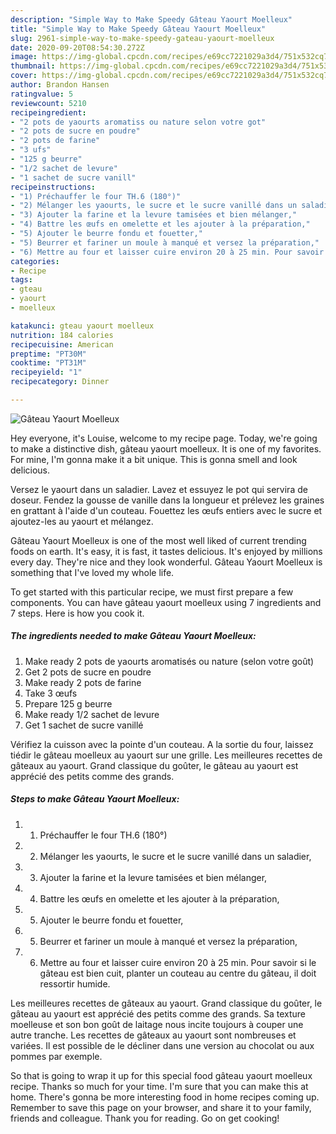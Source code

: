 ```yaml
---
description: "Simple Way to Make Speedy Gâteau Yaourt Moelleux"
title: "Simple Way to Make Speedy Gâteau Yaourt Moelleux"
slug: 2961-simple-way-to-make-speedy-gateau-yaourt-moelleux
date: 2020-09-20T08:54:30.272Z
image: https://img-global.cpcdn.com/recipes/e69cc7221029a3d4/751x532cq70/gateau-yaourt-moelleux-photo-principale-de-la-recette.jpg
thumbnail: https://img-global.cpcdn.com/recipes/e69cc7221029a3d4/751x532cq70/gateau-yaourt-moelleux-photo-principale-de-la-recette.jpg
cover: https://img-global.cpcdn.com/recipes/e69cc7221029a3d4/751x532cq70/gateau-yaourt-moelleux-photo-principale-de-la-recette.jpg
author: Brandon Hansen
ratingvalue: 5
reviewcount: 5210
recipeingredient:
- "2 pots de yaourts aromatiss ou nature selon votre got"
- "2 pots de sucre en poudre"
- "2 pots de farine"
- "3 ufs"
- "125 g beurre"
- "1/2 sachet de levure"
- "1 sachet de sucre vanill"
recipeinstructions:
- "1) Préchauffer le four TH.6 (180°)"
- "2) Mélanger les yaourts, le sucre et le sucre vanillé dans un saladier,"
- "3) Ajouter la farine et la levure tamisées et bien mélanger,"
- "4) Battre les œufs en omelette et les ajouter à la préparation,"
- "5) Ajouter le beurre fondu et fouetter,"
- "5) Beurrer et fariner un moule à manqué et versez la préparation,"
- "6) Mettre au four et laisser cuire environ 20 à 25 min. Pour savoir si le gâteau est bien cuit, planter un couteau au centre du gâteau, il doit ressortir humide."
categories:
- Recipe
tags:
- gteau
- yaourt
- moelleux

katakunci: gteau yaourt moelleux 
nutrition: 184 calories
recipecuisine: American
preptime: "PT30M"
cooktime: "PT31M"
recipeyield: "1"
recipecategory: Dinner

---
```



![Gâteau Yaourt Moelleux](https://img-global.cpcdn.com/recipes/e69cc7221029a3d4/751x532cq70/gateau-yaourt-moelleux-photo-principale-de-la-recette.jpg)

Hey everyone, it's Louise, welcome to my recipe page. Today, we're going to make a distinctive dish, gâteau yaourt moelleux. It is one of my favorites. For mine, I'm gonna make it a bit unique. This is gonna smell and look delicious.

Versez le yaourt dans un saladier. Lavez et essuyez le pot qui servira de doseur. Fendez la gousse de vanille dans la longueur et prélevez les graines en grattant à l&#39;aide d&#39;un couteau. Fouettez les œufs entiers avec le sucre et ajoutez-les au yaourt et mélangez.

Gâteau Yaourt Moelleux is one of the most well liked of current trending foods on earth. It's easy, it is fast, it tastes delicious. It's enjoyed by millions every day. They're nice and they look wonderful. Gâteau Yaourt Moelleux is something that I've loved my whole life.


To get started with this particular recipe, we must first prepare a few components. You can have gâteau yaourt moelleux using 7 ingredients and 7 steps. Here is how you cook it.

<!--inarticleads1-->

##### The ingredients needed to make Gâteau Yaourt Moelleux:

1. Make ready 2 pots de yaourts aromatisés ou nature (selon votre goût)
1. Get 2 pots de sucre en poudre
1. Make ready 2 pots de farine
1. Take 3 œufs
1. Prepare 125 g beurre
1. Make ready 1/2 sachet de levure
1. Get 1 sachet de sucre vanillé


Vérifiez la cuisson avec la pointe d&#39;un couteau. A la sortie du four, laissez tiédir le gâteau moelleux au yaourt sur une grille. Les meilleures recettes de gâteaux au yaourt. Grand classique du goûter, le gâteau au yaourt est apprécié des petits comme des grands. 

<!--inarticleads2-->

##### Steps to make Gâteau Yaourt Moelleux:

1. 1) Préchauffer le four TH.6 (180°)
1. 2) Mélanger les yaourts, le sucre et le sucre vanillé dans un saladier,
1. 3) Ajouter la farine et la levure tamisées et bien mélanger,
1. 4) Battre les œufs en omelette et les ajouter à la préparation,
1. 5) Ajouter le beurre fondu et fouetter,
1. 5) Beurrer et fariner un moule à manqué et versez la préparation,
1. 6) Mettre au four et laisser cuire environ 20 à 25 min. Pour savoir si le gâteau est bien cuit, planter un couteau au centre du gâteau, il doit ressortir humide.


Les meilleures recettes de gâteaux au yaourt. Grand classique du goûter, le gâteau au yaourt est apprécié des petits comme des grands. Sa texture moelleuse et son bon goût de laitage nous incite toujours à couper une autre tranche. Les recettes de gâteaux au yaourt sont nombreuses et variées. Il est possible de le décliner dans une version au chocolat ou aux pommes par exemple. 

So that is going to wrap it up for this special food gâteau yaourt moelleux recipe. Thanks so much for your time. I'm sure that you can make this at home. There's gonna be more interesting food in home recipes coming up. Remember to save this page on your browser, and share it to your family, friends and colleague. Thank you for reading. Go on get cooking!
